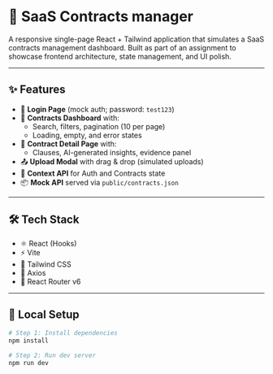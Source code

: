 
# 🚀 SaaS Contracts manager

A responsive single-page React + Tailwind application that simulates a SaaS contracts management dashboard. Built as part of an assignment to showcase frontend architecture, state management, and UI polish.

---

## ✨ Features

- 🔐 **Login Page** (mock auth; password: `test123`)
- 📄 **Contracts Dashboard** with:
  - Search, filters, pagination (10 per page)
  - Loading, empty, and error states
- 📑 **Contract Detail Page** with:
  - Clauses, AI-generated insights, evidence panel
- 📤 **Upload Modal** with drag & drop (simulated uploads)
- 🧠 **Context API** for Auth and Contracts state
- 📦 **Mock API** served via `public/contracts.json`

---

## 🛠 Tech Stack

- ⚛️ React (Hooks)
- ⚡ Vite
- 🎨 Tailwind CSS
- 🔗 Axios
- 🧭 React Router v6

---

## 🧪 Local Setup

```bash
# Step 1: Install dependencies
npm install

# Step 2: Run dev server
npm run dev
